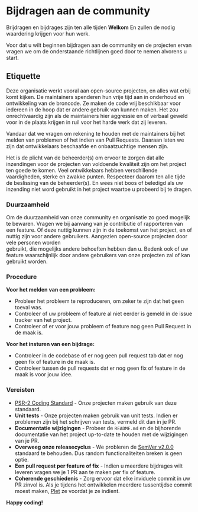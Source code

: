 # Bijdragen aan de community

Brijdragen en bijdrages zijn ten alle tijden **Welkom** En zullen de nodig waardering krijgen voor hun werk. 

Voor dat u wilt beginnen bijdragen aan de community en de projecten ervan vragen we om de onderstaande
richtlijnen goed door te nemen alvorens u start. 

## Etiquette 

Deze organisatie werkt vooral aan open-source projecten, en alles wat erbij komt kijken. De maintainers spenderen hun vrije tijd aan in onderhoud en ontwikkeling 
van de broncode. Ze maken de code vrij beschikbaar voor iedereen in de hoop dat er andere gebruik van kunnen maken. Het zou onrechtvaardig zijn als de maintainers hier 
aggressie en of verbaal geweld voor in de plaats krijgen in ruil voor het harde werk dat zij leveren. 

Vandaar dat we vragen om rekening te houden met de maintainers bij het melden van problemen of het indien van Pull Requests. Daaraan laten we zijn dat ontwikkelaars 
beschaafde en onbaatzuchtige mensen zijn. 

Het is de plicht van de beheerder(s) om ervoor te zorgen dat alle inzendingen voor de projecten van voldoende kwaliteit zijn om het project ten goede te komen. 
Veel ontwikkelaars hebben verschillende vaardigheden, sterke en zwakke punten. Respecteer daarom ten alle tijde de beslissing van de beheerder(s).
En wees niet boos of beledigd als uw inzending niet word gebruikt in het project waartoe u probeerd bij te dragen. 

### Duurzaamheid 

Om de duurzaamheid van onze community en organisatie zo goed mogelijk te bewaren. Vragen we bij aanvang van je contributie of rapporteren van een feature.
Of deze nuttig kunnen zijn in de toekomst van het project, en of nuttig zijn voor andere gebruikers. Aangezien open-source projecten door vele personen worden  
gebruikt, die mogelijks andere behoeften hebben dan u. Bedenk ook of uw feature waarschijnlijk door andere gebruikers van onze projecten zal of kan gebruikt worden. 

### Procedure 

**Voor het melden van een probleem:**

- Probleer het probleem te reproduceren, om zeker te zijn dat het geen toeval was. 
- Controleer of uw probleem of feature al niet eerder is gemeld in de issue tracker van het project. 
- Controleer of er voor jouw probleem of feature nog geen Pull Request in de maak is.

**Voor het insturen van een bijdrage:**

- Controleer in de codebase of er nog geen pull request tab dat er nog geen fix of feature in de maak is. 
- Controleer tussen de pull requests dat er nog geen fix of feature in de maak is voor jouw idee. 

### Vereisten 

- [PSR-2 Coding Standard](https://github.com/php-fig/fig-standards/blob/master/accepted/PSR-2-coding-style-guide.md) - Onze projecten maken gebruik van deze standaard. 
- **Unit tests** - Onze projecten maken gebruik van unit tests. Indien er problemen zijn bij het schrijven van tests, vermeld dit dan in je PR. 
- **Documentatie wijzigingen** - Probeer de `README.md` en de bijhorende documentatie van het project up-to-date te houden met de wijzigingen van je PR. 
- **Overweeg onze releasecyclus** - We probleren de [SemVer v2.0.0](https://semver.org/) standaard te behouden. Dus random functionaliteiten breken is geen optie.
- **Een pull request per feature of fix** - Indien u meerdere bijdrages wilt leveren vragen we je 1 PR aan te maken per fix of feature. 
- **Coherende geschiedenis** - Zorg ervoor dat elke inviduele commit in uw PR zinvol is. Als je tijdens het ontwikkelen meerdere tussentijdse commit moest maken, [Plet](https://www.git-scm.com/book/en/v2/Git-Tools-Rewriting-History#Changing-Multiple-Commit-Messages) ze voordat je ze indient.

**Happy coding!**